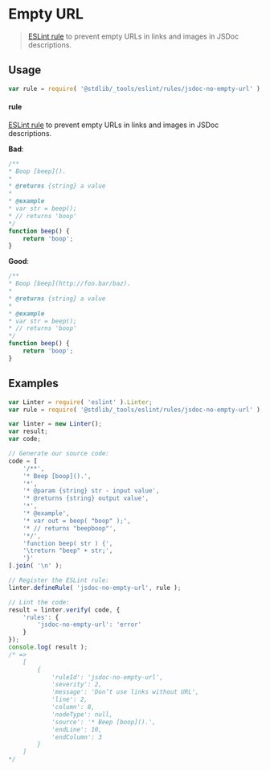 # Empty URL

> [ESLint rule][eslint-rules] to prevent empty URLs in links and images in JSDoc descriptions.

<section class="intro">

</section>

<!-- /.intro -->

<section class="usage">

## Usage

```javascript
var rule = require( '@stdlib/_tools/eslint/rules/jsdoc-no-empty-url' );
```

#### rule

[ESLint rule][eslint-rules] to prevent empty URLs in links and images in JSDoc descriptions.

**Bad**:

<!-- eslint-disable stdlib/jsdoc-no-empty-url, stdlib/jsdoc-markdown-remark -->

```javascript
/**
* Boop [beep]().
*
* @returns {string} a value
*
* @example
* var str = beep();
* // returns 'boop'
*/
function beep() {
    return 'boop';
}
```

**Good**:

```javascript
/**
* Boop [beep](http://foo.bar/baz).
*
* @returns {string} a value
*
* @example
* var str = beep();
* // returns 'boop'
*/
function beep() {
    return 'boop';
}
```

</section>

<!-- /.usage -->

<section class="examples">

## Examples

<!-- eslint no-undef: "error" -->

```javascript
var Linter = require( 'eslint' ).Linter;
var rule = require( '@stdlib/_tools/eslint/rules/jsdoc-no-empty-url' );

var linter = new Linter();
var result;
var code;

// Generate our source code:
code = [
    '/**',
    '* Beep [boop]().',
    '*',
    '* @param {string} str - input value',
    '* @returns {string} output value',
    '*',
    '* @example',
    '* var out = beep( "boop" );',
    '* // returns "beepboop"',
    '*/',
    'function beep( str ) {',
    '\treturn "beep" + str;',
    '}'
].join( '\n' );

// Register the ESLint rule:
linter.defineRule( 'jsdoc-no-empty-url', rule );

// Lint the code:
result = linter.verify( code, {
    'rules': {
        'jsdoc-no-empty-url': 'error'
    }
});
console.log( result );
/* =>
    [
        {
            'ruleId': 'jsdoc-no-empty-url',
            'severity': 2,
            'message': 'Don’t use links without URL',
            'line': 2,
            'column': 8,
            'nodeType': null,
            'source': '* Beep [boop]().',
            'endLine': 10,
            'endColumn': 3
        }
    ]
*/
```

</section>

<!-- /.examples -->

<section class="links">

[eslint-rules]: https://eslint.org/docs/developer-guide/working-with-rules

</section>

<!-- /.links -->
